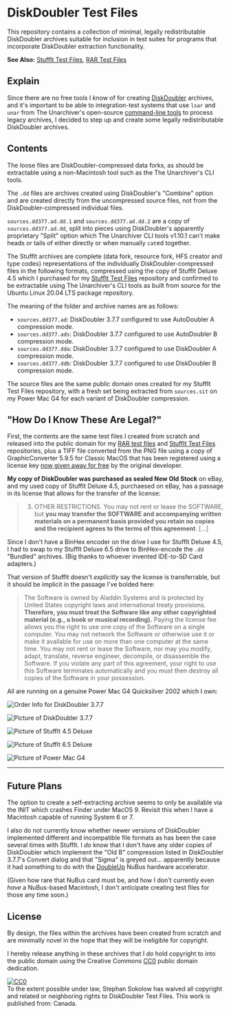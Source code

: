 # DiskDoubler Test Files

This repository contains a collection of minimal, legally redistributable
DiskDoubler archives suitable for inclusion in test suites for programs that
incorporate DiskDoubler extraction functionality.

**See Also:**
[StuffIt Test Files](https://github.com/ssokolow/stuffit-test-files/),
[RAR Test Files](https://github.com/ssokolow/rar-test-files)

## Explain

Since there are no free tools I know of for creating
[DiskDoubler](https://en.wikipedia.org/wiki/DiskDoubler) archives, and it's
important to be able to integration-test systems that use `lsar` and `unar` from
The Unarchiver's open-source
[command-line tools](https://theunarchiver.com/command-line) to process legacy
archives, I decided to step up and create some legally redistributable
DiskDoubler archives.

## Contents

The loose files are DiskDoubler-compressed data forks, as should be extractable
using a non-Macintosh tool such as the The Unarchiver's CLI tools.

The `.dd` files are archives created using DiskDoubler's "Combine" option and
are created directly from the uncompressed source files, not from the
DiskDoubler-compressed individual files.

`sources.dd377.ad.dd.1` and `sources.dd377.ad.dd.2` are a copy of
`sources.dd377.ad.dd`, split into pieces using DiskDoubler's apparently
proprietary "Split" option which The Unarchiver CLI tools v1.10.1 can't make
heads or tails of either directly or when manually `cat`ed together.

The StuffIt archives are complete (data fork, resource fork, HFS creator and
type codes) representations of the individually DiskDoubler-compressed files in
the following formats, compressed using the copy of StuffIt Deluxe 4.5 which I
purchased for my
[StuffIt Test Files](https://github.com/ssokolow/stuffit-test-files/) repository
and confirmed to be extractable using The Unarchiver's CLI tools as built from
source for the Ubuntu Linux 20.04 LTS package repository.

The meaning of the folder and archive names are as follows:

- `sources.dd377.ad`: DiskDoubler 3.7.7 configured to use AutoDoubler A
  compression mode.
- `sources.dd377.ads`: DiskDoubler 3.7.7 configured to use AutoDoubler B
  compression mode.
- `sources.dd377.dda`: DiskDoubler 3.7.7 configured to use DiskDoubler A
  compression mode.
- `sources.dd377.ddb`: DiskDoubler 3.7.7 configured to use DiskDoubler B
  compression mode.

The source files are the same public domain ones created for my StuffIt Test
Files repository, with a fresh set being extracted from `sources.sit` on my
Power Mac G4 for each variant of DiskDoubler compression.

## "How Do I Know These Are Legal?"

First, the contents are the same test files I created from scratch and released
into the public domain for my
[RAR test files](https://github.com/ssokolow/rar-test-files) and
[StuffIt Test Files](https://github.com/ssokolow/stuffit-test-files/)
repositories, plus a TIFF file converted from the PNG file using a copy of
GraphicConverter 5.9.5 for Classic MacOS that has been registered using a
license key
[now given away for free](https://www.lemkesoft.de/en/products/graphicconverter/download/download-old-versions/)
by the original developer.

**My copy of DiskDoubler was purchased as sealed New Old Stock** on eBay, and my
used copy of StuffIt Deluxe 4.5, purchaesed on eBay, has a passage in its
license that allows for the transfer of the license:

> 3. OTHER RESTRICTIONS. You may not rent or lease the SOFTWARE, but **you may
>    transfer the SOFTWARE and accompanying written materials on a permanent
>    basis provided you retain no copies and the recipient agrees to the terms
>    of this agreement**. [...]

Since I don't have a BinHex encoder on the drive I use for StuffIt Deluxe 4.5, I
had to swap to my StuffIt Deluxe 6.5 drive to BinHex-encode the `.dd` "Bundled"
archives. (Big thanks to whoever invented IDE-to-SD Card adapters.)

That version of StuffIt doesn't _explicitly_ say the license is transferrable,
but it should be implicit in the passage I've bolded here:

> The Software is owned by Aladdin Systems and is protected by United States
> copyright laws and international treaty provisions. **Therefore, you must
> treat the Software like any other copyrighted material (e.g., a book or
> musical recording).** Paying the license fee allows you the right to use one
> copy of the Software on a single computer. You may not network the Software or
> otherwise use it or make it available for use on more than one computer at the
> same time. You may not rent or lease the Software, nor may you modify, adapt,
> translate, reverse engineer, decompile, or disassemble the Software. If you
> violate any part of this agreement, your right to use this Software terminates
> automatically and you must then destroy all copies of the Software in your
> possession.

All are running on a genuine Power Mac G4 Quicksilver 2002 which I own:

![Order Info for DiskDoubler 3.7.7](photos/dd377_order_info.jpg)

![Picture of DiskDoubler 3.7.7](photos/dd377.jpg)

![Picture of StuffIt 4.5 Deluxe](photos/stuffit45mac.jpg)

![Picture of StuffIt 6.5 Deluxe](photos/stuffit65mac.jpg)

![Picture of Power Mac G4](photos/powermacg4.jpg)

---

## Future Plans

The option to create a self-extracting archive seems to only be available via
the INIT which crashes Finder under MacOS 9. Revisit this when I have a
Macintosh capable of running System 6 or 7.

I also do not currently know whether newer versions of DiskDoubler implemented
different and incompatible file formats as has been the case several times with
StuffIt. I _do_ know that I don't have any older copies of DiskDoubler which
implement the "Old B" compression listed in DiskDoubler 3.7.7's Convert dialog
and that "Sigma" is greyed out... apparently because it had something to do with
the
[DoubleUp](https://archive.org/details/TNM_DiskDoubler_data_compression_card_for_Macinto_20171214_0204)
NuBus hardware accelerator.

(Given how rare that NuBus card must be, and how I don't currently even _have_ a
NuBus-based Macintosh, I don't anticipate creating test files for those any time
soon.)

## License

By design, the files within the archives have been created from scratch and are
minimally novel in the hope that they will be ineligible for copyright.

I hereby release anything in these archives that I _do_ hold copyright to into
the public domain using the Creative Commons
[CC0](http://creativecommons.org/publicdomain/zero/1.0/) public domain
dedication.

<p xmlns:dct="http://purl.org/dc/terms/" xmlns:vcard="http://www.w3.org/2001/vcard-rdf/3.0#">
  <a rel="license"
     href="http://creativecommons.org/publicdomain/zero/1.0/">
    <img src="http://i.creativecommons.org/p/zero/1.0/88x31.png" style="border-style: none;" alt="CC0" />
  </a>
  <br />
  To the extent possible under law,
  <span resource="[_:publisher]" rel="dct:publisher">
    <span property="dct:title">Stephan Sokolow</span></span>
  has waived all copyright and related or neighboring rights to
  <span property="dct:title">DiskDoubler Test Files</span>.
This work is published from:
<span property="vcard:Country" datatype="dct:ISO3166"
      content="CA" about="[_:publisher]">
  Canada</span>.
</p>
